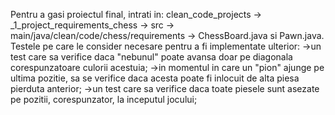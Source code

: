 Pentru a gasi proiectul final, intrati in: clean_code_projects -> _1_project_requirements_chess -> src -> main/java/clean/code/chess/requirements -> ChessBoard.java si Pawn.java.
Testele pe care le consider necesare pentru a fi implementate ulterior:
->un test care sa verifice daca "nebunul" poate avansa doar pe diagonala corespunzatoare culorii acestuia;
->in momentul in care un "pion" ajunge pe ultima pozitie, sa se verifice daca acesta poate fi inlocuit de alta piesa pierduta anterior;
->un test care sa verifice daca toate piesele sunt asezate pe pozitii, corespunzator, la inceputul jocului;
